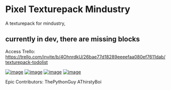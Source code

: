 # Pixel Texturepack Mindustry
A texturepack for mindustry, <h2><b>currently in dev, there are missing blocks</b></h2>

Access Trello:
https://trello.com/invite/b/4OhnrdkU/26bae77d18289eeeefaa080ef7611dab/texturepack-todolist


<a href="https://ibb.co/BqQ23TD"><img src="https://i.ibb.co/t8vpKYf/image.png" alt="image" border="0"></a>
<a href="https://ibb.co/nzDcpCY"><img src="https://i.ibb.co/J5z7ZQG/image.png" alt="image" border="0"></a>
<a href="https://ibb.co/HVGBC5R"><img src="https://i.ibb.co/HVGBC5R/image.png" alt="image" border="0"></a>
<a href="https://ibb.co/VN1wQMS"><img src="https://i.ibb.co/H2ShxGz/image.png" alt="image" border="0"></a>

Epic Contributors:
ThePythonGuy
AThirstyBoi
